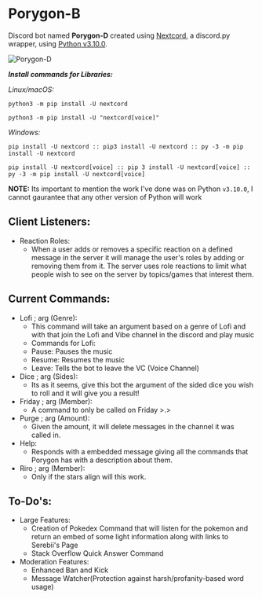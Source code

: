 # Porygon-B
Discord bot named **Porygon-D** created using [Nextcord](https://github.com/nextcord/nextcord), a discord.py wrapper, using [Python v3.10.0](https://www.python.org/downloads/release/python-3100/).

![Porygon-D](https://pbs.twimg.com/profile_images/1530033914/137porygon_200x200.png)

***Install commands for Libraries:***

*Linux/macOS:*
```
python3 -m pip install -U nextcord
 
python3 -m pip install -U "nextcord[voice]"
```
*Windows:*
```
pip install -U nextcord :: pip3 install -U nextcord :: py -3 -m pip install -U nextcord

pip install -U nextcord[voice] :: pip 3 install -U nextcord[voice] :: py -3 -m pip install -U nextcord[voice]
```
**NOTE:** Its important to mention the work I've done was on Python `v3.10.0`, I cannot gaurantee that any other version of Python will work

## Client Listeners:
* Reaction Roles:
  - When a user adds or removes a specific reaction on a defined message in the server it will manage the user's roles by adding or removing them from it. The server uses role reactions to limit what people wish to see on the server by topics/games that interest them.

## Current Commands:
* Lofi ; arg (Genre):
  - This command will take an argument based on a genre of Lofi and with that join the Lofi and Vibe channel in the discord and play music
  - Commands for Lofi:
   - Pause: Pauses the music
   - Resume: Resumes the music
   - Leave: Tells the bot to leave the VC (Voice Channel)
* Dice ; arg (Sides):
  - Its as it seems, give this bot the argument of the sided dice you wish to roll and it will give you a result!
* Friday ; arg (Member):
  - A command to only be called on Friday >.>
* Purge ; arg (Amount):
  - Given the amount, it will delete messages in the channel it was called in.
* Help:
  - Responds with a embedded message giving all the commands that Porygon has with a description about them.
* Riro ; arg (Member):
  - Only if the stars align will this work.

## To-Do's:
* Large Features:
  - Creation of Pokedex Command that will listen for the pokemon and return an embed of some light information along with links to Serebii's Page
  - Stack Overflow Quick Answer Command
* Moderation Features:
  - Enhanced Ban and Kick
  - Message Watcher(Protection against harsh/profanity-based word usage)